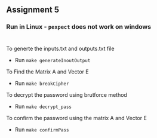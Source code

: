 ## Assignment 5
### Run in Linux - `pexpect` does not work on windows
#

To generte the inputs.txt and outputs.txt file
- Run `make generateInoutOutput`

To Find the Matrix A and Vector E
- Run `make breakCipher`

To decrypt the password using brutforce method
- Run `make decrypt_pass`

To confirm the password using the matrix A and Vector E
- Run `make confirmPass`
